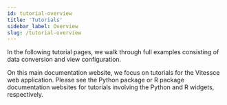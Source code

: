 ```yaml
---
id: tutorial-overview
title: 'Tutorials'
sidebar_label: Overview
slug: /tutorial-overview
---
```


In the following tutorial pages, we walk through full examples consisting of data conversion and view configuration.

On this main documentation website, we focus on tutorials for the Vitessce web application. Please see the Python package or R package documentation websites for tutorials involving the Python and R widgets, respectively.
